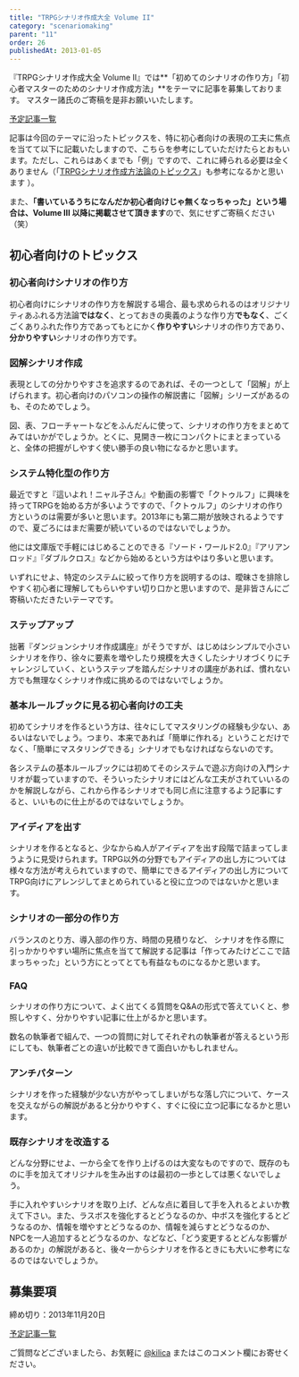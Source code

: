 ```yaml
---
title: "TRPGシナリオ作成大全 Volume II"
category: "scenariomaking"
parent: "11"
order: 26
publishedAt: 2013-01-05
---
```


『TRPGシナリオ作成大全 Volume II』では**「初めてのシナリオの作り方」「初心者マスターのためのシナリオ作成方法」**をテーマに記事を募集しております。 マスター諸氏のご寄稿を是非お願いいたします。

[予定記事一覧](http://trpg-labo.com/labo/27)

記事は今回のテーマに沿ったトピックスを、特に初心者向けの表現の工夫に焦点を当てて以下に記載いたしますので、こちらを参考にしていただけたらとおもいます。ただし、これらはあくまでも「例」ですので、これに縛られる必要は全くありません（「[TRPGシナリオ作成方法論のトピックス](https://github.com/trpg/CompleteScenario-1/blob/master/01-Topics-of-Scenario-Making.md)」も参考になるかと思います ）。

また、**「書いているうちになんだか初心者向けじゃ無くなっちゃった」という場合は、Volume III 以降に掲載させて頂きます**ので、気にせずご寄稿ください（笑）

## 初心者向けのトピックス

### 初心者向けシナリオの作り方 

初心者向けにシナリオの作り方を解説する場合、最も求められるのはオリジナリティあふれる方法論**ではなく**、とっておきの奥義のような作り方**でもなく**、ごくごくありふれた作り方であってもとにかく**作りやすい**シナリオの作り方であり、**分かりやすい**シナリオの作り方です。

### 図解シナリオ作成

表現としての分かりやすさを追求するのであれば、その一つとして「図解」が上げられます。初心者向けのパソコンの操作の解説書に「図解」シリーズがあるのも、そのためでしょう。

図、表、フローチャートなどをふんだんに使って、シナリオの作り方をまとめてみてはいかがでしょうか。とくに、見開き一枚にコンパクトにまとまっていると、全体の把握がしやすく使い勝手の良い物になるかと思います。

###  システム特化型の作り方

最近ですと『這いよれ！ニャル子さん』や動画の影響で「クトゥルフ」に興味を持ってTRPGを始める方が多いようですので、「クトゥルフ」のシナリオの作り方というのは需要が多いと思います。2013年にも第二期が放映されるようですので、夏ごろにはまだ需要が続いているのではないでしょうか。

他には文庫版で手軽にはじめることのできる『ソード・ワールド2.0』『アリアンロッド』『ダブルクロス』などから始めるという方はやはり多いと思います。

いずれにせよ、特定のシステムに絞って作り方を説明するのは、曖昧さを排除しやすく初心者に理解してもらいやすい切り口かと思いますので、是非皆さんにご寄稿いただきたいテーマです。

  
### ステップアップ

拙著『ダンジョンシナリオ作成講座』がそうですが、はじめはシンプルで小さいシナリオを作り、徐々に要素を増やしたり規模を大きくしたシナリオづくりにチャレンジしていく、というステップを踏んだシナリオの講座があれば、慣れない方でも無理なくシナリオ作成に挑めるのではないでしょうか。

### 基本ルールブックに見る初心者向けの工夫

初めてシナリオを作るという方は、往々にしてマスタリングの経験も少ない、あるいはないでしょう。つまり、本来であれば「簡単に作れる」ということだけでなく、「簡単にマスタリングできる」シナリオでもなければならないのです。

各システムの基本ルールブックには初めてそのシステムで遊ぶ方向けの入門シナリオが載っていますので、そういったシナリオにはどんな工夫がされていいるのかを解説しながら、これから作るシナリオでも同じ点に注意するよう記事にすると、いいものに仕上がるのではないでしょうか。

### アイディアを出す

シナリオを作るとなると、少なからぬ人がアイディアを出す段階で詰まってしまうように見受けられます。TRPG以外の分野でもアイディアの出し方については様々な方法が考えられていますので、簡単にできるアイディアの出し方についてTRPG向けにアレンジしてまとめられていると役に立つのではないかと思います。

### シナリオの一部分の作り方

バランスのとり方、導入部の作り方、時間の見積りなど、 シナリオを作る際に引っかかりやすい場所に焦点を当てて解説する記事は「作ってみたけどここで詰まっちゃった」という方にとってとても有益なものになるかと思います。

### FAQ

シナリオの作り方について、よく出てくる質問をQ&amp;Aの形式で答えていくと、参照しやすく、分かりやすい記事に仕上がるかと思います。

数名の執筆者で組んで、一つの質問に対してそれぞれの執筆者が答えるという形にしても、執筆者ごとの違いが比較できて面白いかもしれません。

### アンチパターン

シナリオを作った経験が少ない方がやってしまいがちな落し穴について、ケースを交えながらの解説があると分かりやすく、すぐに役に立つ記事になるかと思います。

  
### 既存シナリオを改造する

どんな分野にせよ、一から全てを作り上げるのは大変なものですので、既存のものに手を加えてオリジナルを生み出すのは最初の一歩としては悪くないでしょう。

手に入れやすいシナリオを取り上げ、どんな点に着目して手を入れるとよいか教えて下さい。また、ラスボスを強化するとどうなるのか、中ボスを強化するとどうなるのか、情報を増やすとどうなるのか、情報を減らすとどうなるのか、NPCを一人追加するとどうなるのか、などなど、「どう変更するとどんな影響があるのか」の解説があると、後々一からシナリオを作るときにも大いに参考になるのではないでしょうか。

## 募集要項

締め切り：2013年11月20日

[予定記事一覧](http://trpg-labo.com/labo/27)

ご質問などございましたら、お気軽に [@kilica](https://twitter.com/kilica) またはこのコメント欄にお寄せください。
